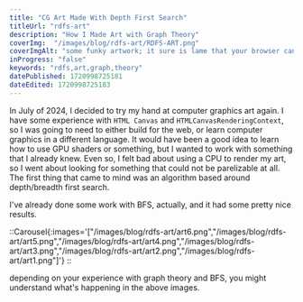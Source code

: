 ```yaml
---
title: "CG Art Made With Depth First Search"
titleUrl: "rdfs-art"
description: "How I Made Art with Graph Theory"
coverImg:  "/images/blog/rdfs-art/RDFS-ART.png"
coverImgAlt: "some funky artwork; it sure is lame that your browser cant render it or you cant see it."
inProgress: "false"
keywords: "rdfs,art,graph,theory"
datePublished: 1720998725181
dateEdited: 1720998725183
---
```



In July of 2024, I decided to try my hand at computer graphics art again. I have some experience with `HTML Canvas` and `HTMLCanvasRenderingContext`, so I was going to need to either build for the web, or learn computer graphics in a different language. It would have been a good idea to learn how to use GPU shaders or something, but I wanted to work with something that I already knew. Even so, I felt bad about using a CPU to render my art, so I went about looking for something that could not be parelizable at all. The first thing that came to mind was an algorithm based around depth/breadth first search.

I've already done some work with BFS, actually, and it had some pretty nice results.

::Carousel{:images='["/images/blog/rdfs-art/art6.png","/images/blog/rdfs-art/art5.png","/images/blog/rdfs-art/art4.png","/images/blog/rdfs-art/art3.png","/images/blog/rdfs-art/art2.png","/images/blog/rdfs-art/art1.png"]'}
::

depending on your experience with graph theory and BFS, you might understand what's happening in the above images. 






